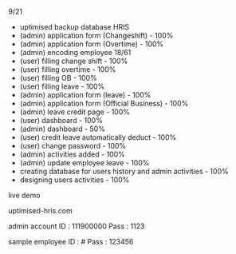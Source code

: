 9/21
- uptimised backup database
HRIS 
- (admin) application form (Changeshift) - 100%
- (admin) application form (Overtime) - 100%
- (admin) encoding employee 18/61
- (user) filling change shift - 100%
- (user) filling overtime - 100%
- (user) filling OB - 100%
- (user) filling leave - 100%
- (admin) application form (leave) - 100%
- (admin) application form (Official Business) - 100%
- (admin) leave credit page - 100%
- (user) dashboard - 100%
- (admin) dashboard - 50%
- (user) credit leave automatically deduct - 100%
- (user) change password - 100%
- (admin) activities added - 100%
- (admin) update employee leave - 100%
- creating database for users history and admin activities - 100%
- designing users activities - 100%

live demo 

uptimised-hris.com

admin account
ID : 111900000
Pass : 1123

sample employee
ID : #
Pass : 123456